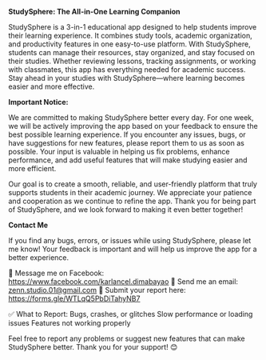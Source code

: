 **StudySphere: The All-in-One Learning Companion**  

StudySphere is a 3-in-1 educational app designed to help students improve their learning experience. It combines study tools, academic organization, and productivity features in one easy-to-use platform. With StudySphere, students can manage their resources, stay organized, and stay focused on their studies. Whether reviewing lessons, tracking assignments, or working with classmates, this app has everything needed for academic success. Stay ahead in your studies with StudySphere—where learning becomes easier and more effective.  

**Important Notice:**

We are committed to making StudySphere better every day. For one week, we will be actively improving the app based on your feedback to ensure the best possible learning experience. If you encounter any issues, bugs, or have suggestions for new features, please report them to us as soon as possible. Your input is valuable in helping us fix problems, enhance performance, and add useful features that will make studying easier and more efficient.

Our goal is to create a smooth, reliable, and user-friendly platform that truly supports students in their academic journey. We appreciate your patience and cooperation as we continue to refine the app. Thank you for being part of StudySphere, and we look forward to making it even better together!


**Contact Me**

If you find any bugs, errors, or issues while using StudySphere, please let me know! Your feedback is important and will help us improve the app for a better experience.

📩 Message me on Facebook: https://www.facebook.com/karlancel.dimabayao
📩 Send me an email: zenn.studio.01@gmail.com
📩 Submit your report here: https://forms.gle/WTLqQ5PbDiTahyNB7

✅ What to Report:
Bugs, crashes, or glitches
Slow performance or loading issues
Features not working properly

Feel free to report any problems or suggest new features that can make StudySphere better. Thank you for your support! 😊
